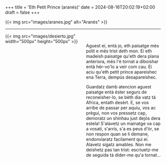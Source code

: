 +++
title = 'Eth Petit Prince (aranés)'
date = 2024-08-16T20:02:19+02:00
draft = false
+++
<br/>

{{< img src="images/aranes.jpg" alt="Aranés" >}}

-----------------------

<div style="display: flex; align-items: flex-start;">
  <div style="flex: 1; margin-right: 20px;">
    {{< img src="images/desierto.jpg" width="500px" height="500px"  >}}
  </div>
  <div style="flex: 1;">
<br/>

Aguest ei, entà jo, eth paisatge mès polit e mès trist deth mon. Ei eth madeish paisatge qu'eth dera plana anteriora, mès l'è tornat a diboishar entà hèr-vo'lo a veir com cau. Ei aciu qu'eth petit prince apareishec ena Terra, dempús desapareishec.

Guardatz damb atencion aguest paisatge entà éster segurs de reconeisher-lo, se bèth dia vatz tà Africa, entath desèrt. E, se vos arribe de passar per aquiu, vos ac prègui, non vos pressetz cap, demoratz un shinhau just dejós dera estela! S'alavetz un mainatge va cap a vosati, s'arrís, s'a es peus d'òr, se non respon quan se li demane, endonviaratz facilament qui ei. Alavetz sigatz amables. Non me deishetz pas tan trist: escriuetz-me de seguida tà dider-me qu'a tornat...

  </div>
</div>